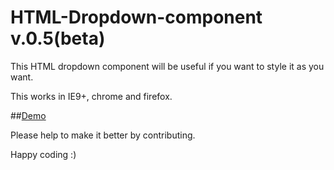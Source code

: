 HTML-Dropdown-component v.0.5(beta)
==================================

This HTML dropdown component will be useful if you want to style it as you want.

This works in IE9+, chrome and firefox.

##[Demo](https://rawgithub.com/venkateshwar/HTML-Dropdown-component/master/Files/demo.html)

Please help to make it better by contributing.

Happy coding :)
